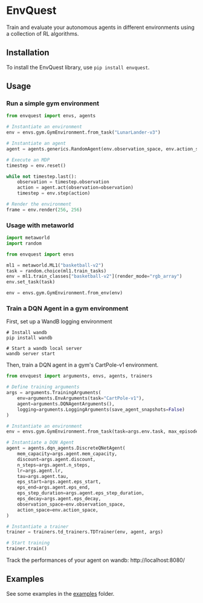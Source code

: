 # EnvQuest
Train and evaluate your autonomous agents in different environments using a collection of RL algorithms.

## Installation
To install the EnvQuest library, use `pip install envquest`.

## Usage

### Run a simple gym environment
```python
from envquest import envs, agents

# Instantiate an environment
env = envs.gym.GymEnvironment.from_task("LunarLander-v3")

# Instantiate an agent
agent = agents.generics.RandomAgent(env.observation_space, env.action_space)

# Execute an MDP
timestep = env.reset()

while not timestep.last():
    observation = timestep.observation
    action = agent.act(observation=observation)
    timestep = env.step(action)

# Render the environment
frame = env.render(256, 256)
```

### Usage with metaworld
```python
import metaworld
import random

from envquest import envs

ml1 = metaworld.ML1("basketball-v2")
task = random.choice(ml1.train_tasks)
env = ml1.train_classes["basketball-v2"](render_mode="rgb_array")
env.set_task(task)

env = envs.gym.GymEnvironment.from_env(env)
```

### Train a DQN Agent in a gym environment

First, set up a WandB logging environment
```shell
# Install wandb
pip install wandb

# Start a wandb local server
wandb server start
```

Then, train a DQN agent in a gym's CartPole-v1 environment.

```python
from envquest import arguments, envs, agents, trainers

# Define training arguments
args = arguments.TrainingArguments(
    env=arguments.EnvArguments(task="CartPole-v1"),
    agent=arguments.DQNAgentArguments(),
    logging=arguments.LoggingArguments(save_agent_snapshots=False)
)

# Instantiate an environment
env = envs.gym.GymEnvironment.from_task(task=args.env.task, max_episode_length=args.env.max_episode_length)

# Instantiate a DQN Agent
agent = agents.dqn_agents.DiscreteQNetAgent(
    mem_capacity=args.agent.mem_capacity,
    discount=args.agent.discount,
    n_steps=args.agent.n_steps,
    lr=args.agent.lr,
    tau=args.agent.tau,
    eps_start=args.agent.eps_start,
    eps_end=args.agent.eps_end,
    eps_step_duration=args.agent.eps_step_duration,
    eps_decay=args.agent.eps_decay,
    observation_space=env.observation_space,
    action_space=env.action_space,
)

# Instantiate a trainer
trainer = trainers.td_trainers.TDTrainer(env, agent, args)

# Start training
trainer.train()
```

Track the performances of your agent on wandb: http://localhost:8080/

## Examples
See some examples in the [examples](https://github.com/medric49/envquest/tree/master/examples) folder.
